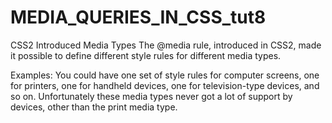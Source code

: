 # MEDIA_QUERIES_IN_CSS_tut8
CSS2 Introduced Media Types
The @media rule, introduced in CSS2, made it possible to define different style rules for different media types.

Examples: You could have one set of style rules for computer screens, one for printers, one for handheld devices, one for television-type devices, and so on.
Unfortunately these media types never got a lot of support by devices, other than the print media type.

